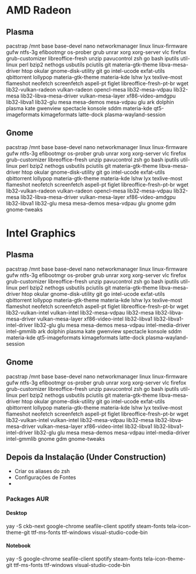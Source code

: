 # AMD Radeon
## Plasma
pacstrap /mnt base base-devel nano networkmanager linux linux-firmware gufw ntfs-3g efibootmgr os-prober grub unrar xorg xorg-server vlc firefox grub-customizer libreoffice-fresh unzip pavucontrol zsh go bash iputils util-linux perl bzip2 nethogs usbutils pciutils git materia-gtk-theme libva-mesa-driver htop okular gnome-disk-utility git go intel-ucode exfat-utils qbittorrent lollypop materia-gtk-theme materia-kde lshw lyx texlive-most flameshot neofetch screenfetch aspell-pt figlet libreoffice-fresh-pt-br wget lib32-vulkan-radeon vulkan-radeon opencl-mesa lib32-mesa-vdpau lib32-mesa lib32-libva-mesa-driver vulkan-mesa-layer xf86-video-amdgpu lib32-libva1 lib32-glu mesa mesa-demos mesa-vdpau glu ark dolphin plasma kate gwenview spectacle konsole sddm materia-kde qt5-imageformats kimageformats latte-dock plasma-wayland-session

## Gnome
pacstrap /mnt base base-devel nano networkmanager linux linux-firmware gufw ntfs-3g efibootmgr os-prober grub unrar xorg xorg-server vlc firefox grub-customizer libreoffice-fresh unzip pavucontrol zsh go bash iputils util-linux perl bzip2 nethogs usbutils pciutils git materia-gtk-theme libva-mesa-driver htop okular gnome-disk-utility git go intel-ucode exfat-utils qbittorrent lollypop materia-gtk-theme materia-kde lshw lyx texlive-most flameshot neofetch screenfetch aspell-pt figlet libreoffice-fresh-pt-br wget lib32-vulkan-radeon vulkan-radeon opencl-mesa lib32-mesa-vdpau lib32-mesa lib32-libva-mesa-driver vulkan-mesa-layer xf86-video-amdgpu lib32-libva1 lib32-glu mesa mesa-demos mesa-vdpau glu gnome gdm gnome-tweaks


# Intel Graphics
## Plasma
pacstrap /mnt base base-devel nano networkmanager linux linux-firmware gufw ntfs-3g efibootmgr os-prober grub unrar xorg xorg-server vlc firefox grub-customizer libreoffice-fresh unzip pavucontrol zsh go bash iputils util-linux perl bzip2 nethogs usbutils pciutils git materia-gtk-theme libva-mesa-driver htop okular gnome-disk-utility git go intel-ucode exfat-utils qbittorrent lollypop materia-gtk-theme materia-kde lshw lyx texlive-most flameshot neofetch screenfetch aspell-pt figlet libreoffice-fresh-pt-br wget lib32-vulkan-intel vulkan-intel lib32-mesa-vdpau lib32-mesa lib32-libva-mesa-driver vulkan-mesa-layer xf86-video-intel lib32-libva1 lib32-libva1-intel-driver lib32-glu glu mesa mesa-demos mesa-vdpau intel-media-driver intel-gmmlib ark dolphin plasma kate gwenview spectacle konsole sddm materia-kde qt5-imageformats kimageformats latte-dock plasma-wayland-session

## Gnome
pacstrap /mnt base base-devel nano networkmanager linux linux-firmware gufw ntfs-3g efibootmgr os-prober grub unrar xorg xorg-server vlc firefox grub-customizer libreoffice-fresh unzip pavucontrol zsh go bash iputils util-linux perl bzip2 nethogs usbutils pciutils git materia-gtk-theme libva-mesa-driver htop okular gnome-disk-utility git go intel-ucode exfat-utils qbittorrent lollypop materia-gtk-theme materia-kde lshw lyx texlive-most flameshot neofetch screenfetch aspell-pt figlet libreoffice-fresh-pt-br wget lib32-vulkan-intel vulkan-intel lib32-mesa-vdpau lib32-mesa lib32-libva-mesa-driver vulkan-mesa-layer xf86-video-intel lib32-libva1 lib32-libva1-intel-driver lib32-glu glu mesa mesa-demos mesa-vdpau intel-media-driver intel-gmmlib gnome gdm gnome-tweaks

## Depois da Instalação (Under Construction)
 - Criar os aliases do zsh
 - Configurações de Fontes
 - 
 
### Packages AUR
#### Desktop
yay -S ckb-next google-chrome seafile-client spotify steam-fonts tela-icon-theme-git ttf-ms-fonts ttf-windows visual-studio-code-bin

#### Notebook
yay -S google-chrome seafile-client spotify steam-fonts tela-icon-theme-git ttf-ms-fonts ttf-windows visual-studio-code-bin



